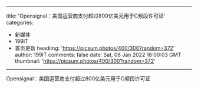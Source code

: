 
---
title: 'Opensignal：美国运营商支付超过800亿美元用于C频段许可证'
categories: 
 - 新媒体
 - 199IT
 - 首页更新
headimg: 'https://picsum.photos/400/300?random=372'
author: 199IT
comments: false
date: Sat, 08 Jan 2022 18:00:03 GMT
thumbnail: 'https://picsum.photos/400/300?random=372'
---

<div>   
Opensignal：美国运营商支付超过800亿美元用于C频段许可证  
</div>
            